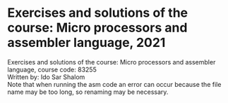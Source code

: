 # Exercises and solutions of the course: Micro processors and assembler language, 2021 <br />
Exercises and solutions of the course: Micro processors and assembler language, course code: 83255 <br />
Written by: Ido Sar Shalom <br />
Note that when running the asm code an error can occur because the file name may be too long, so renaming may be necessary.
